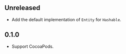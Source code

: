 ## Unreleased

- Add the default implementation of `Entity` for `Hashable`.


## 0.1.0

- Support CocoaPods.

